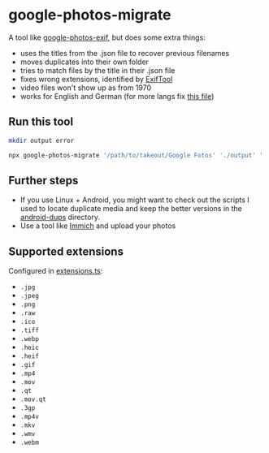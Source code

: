 # google-photos-migrate

A tool like [google-photos-exif](https://github.com/mattwilson1024/google-photos-exif), but does some extra things:

- uses the titles from the .json file to recover previous filenames
- moves duplicates into their own folder
- tries to match files by the title in their .json file
- fixes wrong extensions, identified by [ExifTool](https://exiftool.org/)
- video files won't show up as from 1970
- works for English and German (for more langs fix [this file](./src/meta/find-meta-file.ts))

## Run this tool

```bash
mkdir output error

npx google-photos-migrate '/path/to/takeout/Google Fotos' './output' './error' --timeout 60000
```

## Further steps

- If you use Linux + Android, you might want to check out the scripts I used to locate duplicate media and keep the better versions in the [android-dups](./android-dups/) directory.
- Use a tool like [Immich](https://github.com/immich-app/immich) and upload your photos

## Supported extensions

Configured in [extensions.ts](./src/config/extensions.ts):

- `.jpg`
- `.jpeg`
- `.png`
- `.raw`
- `.ico`
- `.tiff`
- `.webp`
- `.heic`
- `.heif`
- `.gif`
- `.mp4`
- `.mov`
- `.qt`
- `.mov.qt`
- `.3gp`
- `.mp4v`
- `.mkv`
- `.wmv`
- `.webm`
